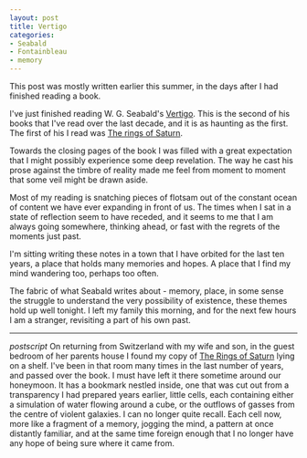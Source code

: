 ```yaml
---
layout: post
title: Vertigo
categories:
- Seabald
- Fontainbleau
- memory
---
```




This post was mostly written earlier this summer, in the days after I had finished reading a book. 


I've just finished reading W. G. Seabald's [Vertigo][vert]. This is the second of his books that I've read over the last decade, and it is as haunting as the first. The first of his I read was [The rings of Saturn][saturn].

[vert]: http://www.amazon.co.uk/Vertigo-W-G-Sebald/dp/0099448890
[saturn]: http://www.amazon.co.uk/The-Rings-Of-Saturn-Sebald/dp/0099448920/ref=tmm_pap_title_0?ie=UTF8&qid=1378290886&sr=1-1

Towards the closing pages of the book I was filled with a great expectation that I might possibly experience some deep revelation. The way he cast his prose against the timbre of reality made me feel from moment to moment that some veil might be drawn aside. 

Most of my reading is snatching pieces of flotsam out of the constant ocean of content we have ever expanding in front of us. The times when I sat in a state of reflection seem to have receded, and it seems to me that I am always going somewhere, thinking ahead, or fast with the regrets of the moments just past. 

I'm sitting writing these notes in a town that I have orbited for the last ten years, a place that holds many memories and hopes. A place that I find my mind wandering too, perhaps too often. 

The fabric of what Seabald writes about - memory, place, in some sense the  struggle to understand the very possibility of existence, these themes hold up well tonight. I left my family this morning, and for the next few hours I am a stranger, revisiting a part of his own past.

----

_postscript_ On returning from Switzerland with my wife and son, in the guest bedroom of her parents house I found my copy of [The Rings of Saturn][saturn] lying on a shelf. I've been in that room many times in the last number of years, and passed over the book. I must have left it there sometime around our honeymoon. It has a bookmark nestled inside, one that was cut out from a transparency I had prepared years earlier, little cells, each containing either a simulation of water flowing around a cube, or the outflows of gasses from the centre of violent galaxies. I can no longer quite recall. Each cell now, more like a fragment of a memory, jogging the mind, a pattern at once distantly familiar, and at the same time foreign enough that I no longer have any hope of being sure where it came from. 

